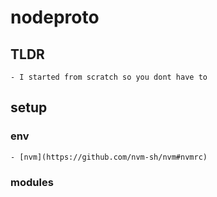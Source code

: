 # nodeproto

## TLDR
    - I started from scratch so you dont have to


## setup
### env
    - [nvm](https://github.com/nvm-sh/nvm#nvmrc)

### modules